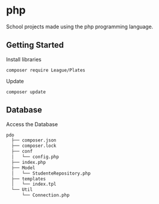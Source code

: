 # php
School projects made using the php programming language.

## Getting Started

Install libraries

```
composer require League/Plates
```

Update 
```
composer update
```

## Database 

Access the Database

```bash
pdo
  ├── composer.json
  ├── composer.lock
  ├── conf
  │   └── config.php
  ├── index.php
  ├── Model
  │   └── StudenteRepository.php
  ├── templates
  │   └── index.tpl
  └── Util
      └── Connection.php
```


